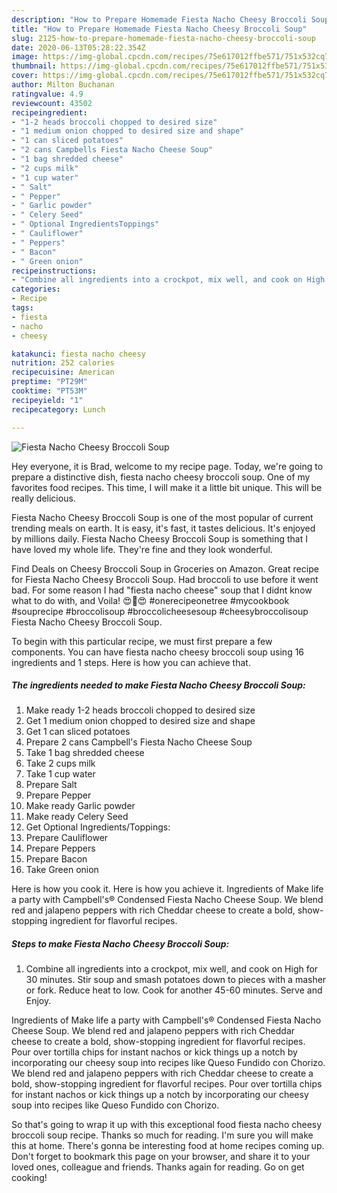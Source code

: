 ```yaml
---
description: "How to Prepare Homemade Fiesta Nacho Cheesy Broccoli Soup"
title: "How to Prepare Homemade Fiesta Nacho Cheesy Broccoli Soup"
slug: 2125-how-to-prepare-homemade-fiesta-nacho-cheesy-broccoli-soup
date: 2020-06-13T05:28:22.354Z
image: https://img-global.cpcdn.com/recipes/75e617012ffbe571/751x532cq70/fiesta-nacho-cheesy-broccoli-soup-recipe-main-photo.jpg
thumbnail: https://img-global.cpcdn.com/recipes/75e617012ffbe571/751x532cq70/fiesta-nacho-cheesy-broccoli-soup-recipe-main-photo.jpg
cover: https://img-global.cpcdn.com/recipes/75e617012ffbe571/751x532cq70/fiesta-nacho-cheesy-broccoli-soup-recipe-main-photo.jpg
author: Milton Buchanan
ratingvalue: 4.9
reviewcount: 43502
recipeingredient:
- "1-2 heads broccoli chopped to desired size"
- "1 medium onion chopped to desired size and shape"
- "1 can sliced potatoes"
- "2 cans Campbells Fiesta Nacho Cheese Soup"
- "1 bag shredded cheese"
- "2 cups milk"
- "1 cup water"
- " Salt"
- " Pepper"
- " Garlic powder"
- " Celery Seed"
- " Optional IngredientsToppings"
- " Cauliflower"
- " Peppers"
- " Bacon"
- " Green onion"
recipeinstructions:
- "Combine all ingredients into a crockpot, mix well, and cook on High for 30 minutes. Stir soup and smash potatoes down to pieces with a masher or fork. Reduce heat to low. Cook for another 45-60 minutes. Serve and Enjoy."
categories:
- Recipe
tags:
- fiesta
- nacho
- cheesy

katakunci: fiesta nacho cheesy 
nutrition: 252 calories
recipecuisine: American
preptime: "PT29M"
cooktime: "PT53M"
recipeyield: "1"
recipecategory: Lunch

---
```



![Fiesta Nacho Cheesy Broccoli Soup](https://img-global.cpcdn.com/recipes/75e617012ffbe571/751x532cq70/fiesta-nacho-cheesy-broccoli-soup-recipe-main-photo.jpg)

Hey everyone, it is Brad, welcome to my recipe page. Today, we're going to prepare a distinctive dish, fiesta nacho cheesy broccoli soup. One of my favorites food recipes. This time, I will make it a little bit unique. This will be really delicious.

Fiesta Nacho Cheesy Broccoli Soup is one of the most popular of current trending meals on earth. It is easy, it's fast, it tastes delicious. It's enjoyed by millions daily. Fiesta Nacho Cheesy Broccoli Soup is something that I have loved my whole life. They're fine and they look wonderful.

Find Deals on Cheesy Broccoli Soup in Groceries on Amazon. Great recipe for Fiesta Nacho Cheesy Broccoli Soup. Had broccoli to use before it went bad. For some reason I had &#34;fiesta nacho cheese&#34; soup that I didnt know what to do with, and Voila! 😍🥰😍 #onerecipeonetree #mycookbook #souprecipe #broccolisoup #broccolicheesesoup #cheesybroccolisoup Fiesta Nacho Cheesy Broccoli Soup.


To begin with this particular recipe, we must first prepare a few components. You can have fiesta nacho cheesy broccoli soup using 16 ingredients and 1 steps. Here is how you can achieve that.

<!--inarticleads1-->

##### The ingredients needed to make Fiesta Nacho Cheesy Broccoli Soup:

1. Make ready 1-2 heads broccoli chopped to desired size
1. Get 1 medium onion chopped to desired size and shape
1. Get 1 can sliced potatoes
1. Prepare 2 cans Campbell&#39;s Fiesta Nacho Cheese Soup
1. Take 1 bag shredded cheese
1. Take 2 cups milk
1. Take 1 cup water
1. Prepare  Salt
1. Prepare  Pepper
1. Make ready  Garlic powder
1. Make ready  Celery Seed
1. Get  Optional Ingredients/Toppings:
1. Prepare  Cauliflower
1. Prepare  Peppers
1. Prepare  Bacon
1. Take  Green onion


Here is how you cook it. Here is how you achieve it. Ingredients of Make life a party with Campbell&#39;s® Condensed Fiesta Nacho Cheese Soup. We blend red and jalapeno peppers with rich Cheddar cheese to create a bold, show-stopping ingredient for flavorful recipes. 

<!--inarticleads2-->

##### Steps to make Fiesta Nacho Cheesy Broccoli Soup:

1. Combine all ingredients into a crockpot, mix well, and cook on High for 30 minutes. Stir soup and smash potatoes down to pieces with a masher or fork. Reduce heat to low. Cook for another 45-60 minutes. Serve and Enjoy.


Ingredients of Make life a party with Campbell&#39;s® Condensed Fiesta Nacho Cheese Soup. We blend red and jalapeno peppers with rich Cheddar cheese to create a bold, show-stopping ingredient for flavorful recipes. Pour over tortilla chips for instant nachos or kick things up a notch by incorporating our cheesy soup into recipes like Queso Fundido con Chorizo. We blend red and jalapeno peppers with rich Cheddar cheese to create a bold, show-stopping ingredient for flavorful recipes. Pour over tortilla chips for instant nachos or kick things up a notch by incorporating our cheesy soup into recipes like Queso Fundido con Chorizo. 

So that's going to wrap it up with this exceptional food fiesta nacho cheesy broccoli soup recipe. Thanks so much for reading. I'm sure you will make this at home. There's gonna be interesting food at home recipes coming up. Don't forget to bookmark this page on your browser, and share it to your loved ones, colleague and friends. Thanks again for reading. Go on get cooking!
